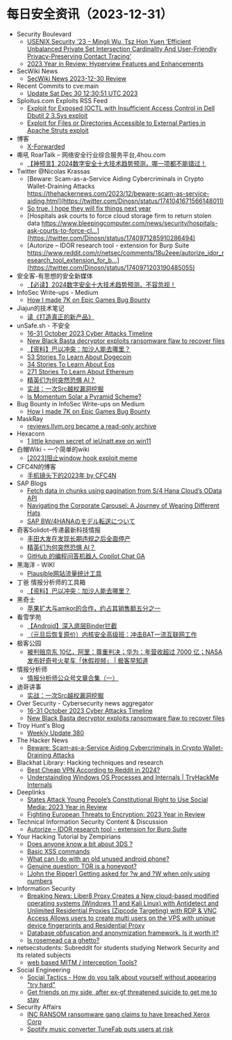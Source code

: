 # 每日安全资讯（2023-12-31）

- Security Boulevard
  - [USENIX Security ’23 – Mingli Wu, Tsz Hon Yuen ‘Efficient Unbalanced Private Set Intersection Cardinality And User-Friendly Privacy-Preserving Contact Tracing’](https://securityboulevard.com/2023/12/usenix-security-23-mingli-wu-tsz-hon-yuen-efficient-unbalanced-private-set-intersection-cardinality-and-user-friendly-privacy-preserving-contact-tracing/)
  - [2023 Year in Review: Hyperview Features and Enhancements](https://securityboulevard.com/2023/12/2023-year-in-review-hyperview-features-and-enhancements/)
- SecWiki News
  - [SecWiki News 2023-12-30 Review](http://www.sec-wiki.com/?2023-12-30)
- Recent Commits to cve:main
  - [Update Sat Dec 30 12:30:51 UTC 2023](https://github.com/trickest/cve/commit/57cee24065cf02580c3aa760f0c30e26ec9c6dde)
- Sploitus.com Exploits RSS Feed
  - [Exploit for Exposed IOCTL with Insufficient Access Control in Dell Dbutil 2 3.Sys exploit](https://sploitus.com/exploit?id=5FBF325A-6BF1-559B-A086-E3C0C2B72AAB&utm_source=rss&utm_medium=rss)
  - [Exploit for Files or Directories Accessible to External Parties in Apache Struts exploit](https://sploitus.com/exploit?id=012A2C8A-0673-5AF7-9081-06F57EDBBDB5&utm_source=rss&utm_medium=rss)
- 博客
  - [X-Forwarded](https://dyrnq.com/x-forwarded/)
- 嘶吼 RoarTalk – 网络安全行业综合服务平台,4hou.com
  - [【神预言】2024数字安全十大技术趋势预测，哪一项都不能错过！](https://www.4hou.com/posts/gD3Z)
- Twitter @Nicolas Krassas
  - [Beware: Scam-as-a-Service Aiding Cybercriminals in Crypto Wallet-Draining Attacks https://thehackernews.com/2023/12/beware-scam-as-service-aiding.html](https://twitter.com/Dinosn/status/1741041671566148011)
  - [So true. I hope they will fix things next year](https://twitter.com/Dinosn/status/1741009828808642930)
  - [Hospitals ask courts to force cloud storage firm to return stolen data https://www.bleepingcomputer.com/news/security/hospitals-ask-courts-to-force-cl...](https://twitter.com/Dinosn/status/1740971285910286494)
  - [Autorize – IDOR research tool - extension for Burp Suite https://www.reddit.com/r/netsec/comments/18u2eee/autorize_idor_research_tool_extension_for_b...](https://twitter.com/Dinosn/status/1740971203190485055)
- 安全客-有思想的安全新媒体
  - [【必读】2024数字安全十大技术趋势预测，不容忽视！](https://www.anquanke.com/post/id/292293)
- InfoSec Write-ups - Medium
  - [How I made  7K on Epic Games Bug Bounty](https://infosecwriteups.com/how-i-made-7k-on-epic-games-bug-bounty-8529728b9fcf?source=rss----7b722bfd1b8d---4)
- Jiajun的技术笔记
  - [读《打造真正的新产品》](https://jiajunhuang.com/articles/2023_12_30-something_really_new.md.html)
- unSafe.sh - 不安全
  - [16-31 October 2023 Cyber Attacks Timeline](https://buaq.net/go-211235.html)
  - [New Black Basta decryptor exploits ransomware flaw to recover files](https://buaq.net/go-211236.html)
  - [【资料】巴以冲突：加沙人能去哪里？](https://buaq.net/go-211256.html)
  - [53 Stories To Learn About Dogecoin](https://buaq.net/go-211240.html)
  - [34 Stories To Learn About Eos](https://buaq.net/go-211241.html)
  - [271 Stories To Learn About Ethereum](https://buaq.net/go-211242.html)
  - [精英们为何突然恐惧 AI？](https://buaq.net/go-211225.html)
  - [实战：一次Src越权漏洞挖掘](https://buaq.net/go-211250.html)
  - [Is Momentum Solar a Pyramid Scheme?](https://buaq.net/go-211243.html)
- Bug Bounty in InfoSec Write-ups on Medium
  - [How I made  7K on Epic Games Bug Bounty](https://infosecwriteups.com/how-i-made-7k-on-epic-games-bug-bounty-8529728b9fcf?source=rss----7b722bfd1b8d--bug_bounty)
- MaskRay
  - [reviews.llvm.org became a read-only archive](https://maskray.me/blog/2023-12-30-reviews.llvm.org-became-read-only-archive)
- Hexacorn
  - [1 little known secret of ieUnatt.exe on win11](https://www.hexacorn.com/blog/2023/12/30/1-little-known-secret-of-ieunatt-exe-on-win11/)
- 白帽Wiki - 一个简单的wiki
  - [[2023]阻止window hook exploit meme](https://key08.com/index.php/2023/12/30/1823.html)
- CFC4N的博客
  - [手机镜头下的2023年 by CFC4N](https://www.cnxct.com/my-2023-my-photos-by-cfc4n/)
- SAP Blogs
  - [Fetch data in chunks using pagination from S/4 Hana Cloud’s OData API](https://blogs.sap.com/2023/12/30/fetch-data-in-chunks-using-pagination-from-s-4-hana-clouds-odata-api-into-any-system-or-into-cpi/)
  - [Navigating the Corporate Carousel: A Journey of Wearing Different Hats](https://blogs.sap.com/2023/12/30/navigating-the-corporate-carousel-a-journey-of-wearing-different-hats/)
  - [SAP BW/4HANAのモデル転送について](https://blogs.sap.com/2023/12/30/bw-model-transfer-overview/)
- 奇客Solidot–传递最新科技情报
  - [丰田大发在发现长期违规之后全面停产](https://www.solidot.org/story?sid=77015)
  - [精英们为何突然恐惧 AI？](https://www.solidot.org/story?sid=77014)
  - [GitHub 的编程问答机器人 Copilot Chat GA](https://www.solidot.org/story?sid=77013)
- 黑海洋 - WIKI
  - [Plausible网站流量统计工具](https://blog.upx8.com/3988)
- 丁爸 情报分析师的工具箱
  - [【资料】巴以冲突：加沙人能去哪里？](https://mp.weixin.qq.com/s?__biz=MzI2MTE0NTE3Mw==&mid=2651141330&idx=1&sn=45d8fd587d9a2213e3bf80b7addcd943&chksm=f1af43e8c6d8cafe188c10c104fca8f047200607147c80e1d30a63ec848753ce1073e881a44c&scene=58&subscene=0#rd)
- 黑奇士
  - [苹果扩大与amkor的合作，约占其销售额五分之一](https://mp.weixin.qq.com/s?__biz=MzI5ODYwNTE4Nw==&mid=2247487957&idx=1&sn=20750bdc011072f906f46fc14636d91f&chksm=eca21e39dbd5972fc8738eba0ebf6cd8c46ed52ab494bbc9d1427899dac789952bf61e0f297f&scene=58&subscene=0#rd)
- 看雪学苑
  - [【Android】深入底层Binder拦截](https://mp.weixin.qq.com/s?__biz=MjM5NTc2MDYxMw==&mid=2458532888&idx=1&sn=625a4c7546b306d90654187528379be2&chksm=b18d0c9286fa85841ff4fcf4fef2793fe3516bf95cb1897bfbee3b2348e633c9931f36b9559e&scene=58&subscene=0#rd)
  - [（元旦后恢复原价）内核安全高级班：冲击BAT一流互联网工作](https://mp.weixin.qq.com/s?__biz=MjM5NTc2MDYxMw==&mid=2458532888&idx=2&sn=3bfff8cd066e7b9187489cb41cafdd59&chksm=b18d0c9286fa858476ca7a927b058b32024f1f63d8a684a017bec85edbe83ca04010e01ebb30&scene=58&subscene=0#rd)
- 极客公园
  - [被判赔京东 10亿，阿里：尊重判决；华为：年营收超过 7000 亿；NASA 发布好奇号火星车「休假视频」 | 极客早知道](https://mp.weixin.qq.com/s?__biz=MTMwNDMwODQ0MQ==&mid=2653029479&idx=1&sn=d040523966bdb8c685cf84f78b6db219&chksm=7e5779d14920f0c77cd804df101edbb164a394ed4bdf713f3e2546c2445053573ec1f07bb173&scene=58&subscene=0#rd)
- 情报分析师
  - [情报分析师公众号文章合集（一）](https://mp.weixin.qq.com/s?__biz=MzA3Mjc1MTkwOA==&mid=2650543458&idx=1&sn=416d621ed70118f7d5ee754de7d971d2&chksm=87113b29b066b23f6a4cc498bb384744fb3fff9416cf8f034dcd461fd2fa6e60f29f203fe633&scene=58&subscene=0#rd)
- 迪哥讲事
  - [实战：一次Src越权漏洞挖掘](https://mp.weixin.qq.com/s?__biz=MzIzMTIzNTM0MA==&mid=2247493186&idx=1&sn=229273f92424993671a59a48243fc507&chksm=e8a5ec21dfd2653751cd7f466e81da710672b6b534448f916614f0d402ba4dbad21b429c4450&scene=58&subscene=0#rd)
- Over Security - Cybersecurity news aggregator
  - [16-31 October 2023 Cyber Attacks Timeline](https://www.hackmageddon.com/2023/12/28/16-31-october-2023-cyber-attacks-timeline/)
  - [New Black Basta decryptor exploits ransomware flaw to recover files](https://www.bleepingcomputer.com/news/security/new-black-basta-decryptor-exploits-ransomware-flaw-to-recover-files/)
- Troy Hunt's Blog
  - [Weekly Update 380](https://www.troyhunt.com/weekly-update-380/)
- The Hacker News
  - [Beware: Scam-as-a-Service Aiding Cybercriminals in Crypto Wallet-Draining Attacks](https://thehackernews.com/2023/12/beware-scam-as-service-aiding.html)
- Blackhat Library: Hacking techniques and research
  - [Best Cheap VPN According to Reddit in 2024?](https://www.reddit.com/r/blackhat/comments/18upwee/best_cheap_vpn_according_to_reddit_in_2024/)
  - [Understainding Windows OS Processes and Internals | TryHackMe Internals](https://www.reddit.com/r/blackhat/comments/18uhufb/understainding_windows_os_processes_and_internals/)
- Deeplinks
  - [States Attack Young People’s Constitutional Right to Use Social Media: 2023 Year in Review](https://www.eff.org/deeplinks/2023/12/states-attack-young-peoples-constitutional-right-use-social-media-2023-year-review)
  - [Fighting European Threats to Encryption: 2023 Year in Review](https://www.eff.org/deeplinks/2023/12/fighting-european-threats-encryption-2023-year-review)
- Technical Information Security Content & Discussion
  - [Autorize – IDOR research tool - extension for Burp Suite](https://www.reddit.com/r/netsec/comments/18u2eee/autorize_idor_research_tool_extension_for_burp/)
- Your Hacking Tutorial by Zempirians
  - [Does anyone know a bit about 3DS ?](https://www.reddit.com/r/HowToHack/comments/18uruzv/does_anyone_know_a_bit_about_3ds/)
  - [Basic XSS commands](https://www.reddit.com/r/HowToHack/comments/18urimz/basic_xss_commands/)
  - [What can I do with an old unused android phone?](https://www.reddit.com/r/HowToHack/comments/18u4otc/what_can_i_do_with_an_old_unused_android_phone/)
  - [Genuine question: TOR is a honeypot?](https://www.reddit.com/r/HowToHack/comments/18ut4y0/genuine_question_tor_is_a_honeypot/)
  - [[John the Ripper] Getting asked for ?w and ?W when only using numbers](https://www.reddit.com/r/HowToHack/comments/18uav8f/john_the_ripper_getting_asked_for_w_and_w_when/)
- Information Security
  - [Breaking News: Liber8 Proxy Creates a New cloud-based modified operating systems (Windows 11 and Kali Linux) with Antidetect and Unlimited Residential Proxies (Zipcode Targeting) with RDP & VNC Access Allows users to create multi users on the VPS with unique device fingerprints and Residential Proxy](https://www.reddit.com/r/Information_Security/comments/18ugz2r/breaking_news_liber8_proxy_creates_a_new/)
  - [Database obfuscation and anonymization framework. Is it worth it?](https://www.reddit.com/r/Information_Security/comments/18u9qtr/database_obfuscation_and_anonymization_framework/)
  - [Is rosemead ca a ghetto?](https://www.reddit.com/r/Information_Security/comments/18u9nqp/is_rosemead_ca_a_ghetto/)
- netsecstudents: Subreddit for students studying Network Security and its related subjects
  - [web based MITM / interception Tools?](https://www.reddit.com/r/netsecstudents/comments/18ucgn3/web_based_mitm_interception_tools/)
- Social Engineering
  - [Social Tactics - How do you talk about yourself without appearing "try hard"](https://www.reddit.com/r/SocialEngineering/comments/18ubrr9/social_tactics_how_do_you_talk_about_yourself/)
  - [Get friends on my side, after ex-gf threatened suicide to get me to stay](https://www.reddit.com/r/SocialEngineering/comments/18u9j5f/get_friends_on_my_side_after_exgf_threatened/)
- Security Affairs
  - [INC RANSOM ransomware gang claims to have breached Xerox Corp](https://securityaffairs.com/156679/cyber-crime/inc-ransom-ransomware-xerox-corp.html)
  - [Spotify music converter TuneFab puts users at risk](https://securityaffairs.com/156659/security/spotify-music-converter-tunefab-data-leak.html)
